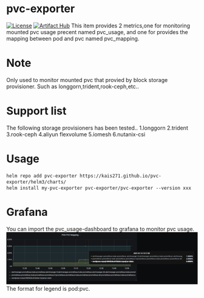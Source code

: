# pvc-exporter
[![License](https://img.shields.io/badge/License-Apache%202.0-blue.svg)](https://opensource.org/licenses/Apache-2.0)
[![Artifact Hub](https://img.shields.io/endpoint?url=https://artifacthub.io/badge/repository/pvc-exporter)](https://artifacthub.io/packages/search?repo=pvc-exporter)
This item provides 2 metrics,one for monitoring mounted pvc usage precent named pvc_usage, and one for provides the mapping between pod and pvc named pvc_mapping.

# Note
Only used to monitor mounted pvc that provied by block storage provisioner. Such as longgorn,trident,rook-ceph,etc..

# Support list
The following storage provisioners has been tested..
1.longgorn
2.trident
3.rook-ceph
4.aliyun flexvolume
5.iomesh
6.nutanix-csi

# Usage
    helm repo add pvc-exporter https://kais271.github.io/pvc-exporter/helm3/charts/
    helm install my-pvc-exporter pvc-exporter/pvc-exporter --version xxx

# Grafana

You can import the pvc_usage-dashboard to grafana to monitor pvc usage.
![grafana-1](./images/grafana-1.PNG)
The format for legend is pod:pvc.
